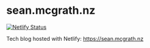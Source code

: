 # sean.mcgrath.nz
[![Netlify Status](https://api.netlify.com/api/v1/badges/cb5287c4-1ff6-4db4-bba9-06b73d7f3602/deploy-status)](https://app.netlify.com/sites/pensive-poincare-fc2ae0/deploys)

Tech blog hosted with Netlify: https://sean.mcgrath.nz
